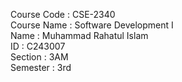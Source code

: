 Course Code : CSE-2340  
Course Name : Software Development I  
Name        : Muhammad Rahatul Islam  
ID          : C243007  
Section     : 3AM  
Semester    : 3rd  
